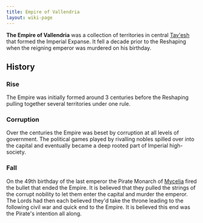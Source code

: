 ```yaml
---
title: Empire of Vallendria
layout: wiki-page
---
```


**The Empire of Vallendria** was a collection of territories in central [Tav'esh](/wiki/continents/Tav'esh) that formed the Imperial Expanse. It fell a decade prior to the Reshaping when the reigning emperor was murdered on his birthday.

## History

### Rise

The Empire was initially formed around 3 centuries before the Reshaping pulling together several territories under one rule.

### Corruption

Over the centuries the Empire was beset by corruption at all levels of government. The political games played by rivalling nobles spilled over into the capital and eventually became a deep rooted part of Imperial high-society.

### Fall

On the 49th birthday of the last emperor the Pirate Monarch of [Mycelia](/wiki/nations/Mycelia) fired the bullet that ended the Empire. It is believed that they pulled the strings of the corrupt nobility to let them enter the capital and murder the emperor. The Lords had then each believed they'd take the throne leading to the following civil war and quick end to the Empire. It is believed this end was the Pirate's intention all along.